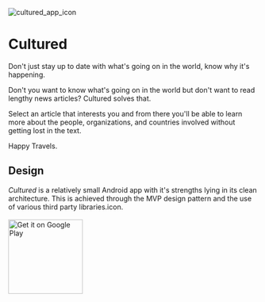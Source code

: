 ![cultured_app_icon](https://user-images.githubusercontent.com/7444521/32764538-049b4620-c8d4-11e7-9b5a-e2b9132a3ca6.png)

# Cultured
Don't just stay up to date with what's going on in the world, know why it's happening.

Don't you want to know what's going on in the world but don't want to read lengthy news articles? Cultured solves that.

Select an article that interests you and from there you'll be able to learn more about the people, organizations, and countries involved without getting lost in the text.  

Happy Travels.

## <a name="design"></a>Design

<i>Cultured</i> is a relatively small Android app with it's strengths lying in its clean architecture.  This is achieved through the MVP design pattern and the use of various third party libraries.icon.
<br>
<br>
<a href="https://play.google.com/store/apps/details?id=com.androidtitan.culturedapp">
  <img alt="Get it on Google Play"
       width="150"
       src="https://play.google.com/intl/en_us/badges/images/generic/en-play-badge.png" />
</a>
